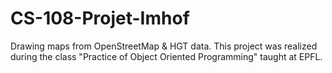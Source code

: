 CS-108-Projet-Imhof
===================

Drawing maps from OpenStreetMap & HGT data.
This project was realized during the class "Practice of Object Oriented Programming" taught at EPFL.
